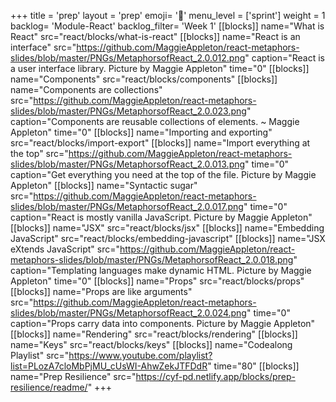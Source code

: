 +++
title = 'prep'
layout = 'prep'
emoji= '📝'
menu_level = ['sprint']
weight = 1
backlog= 'Module-React'
backlog_filter= 'Week 1'
[[blocks]]
name="What is React"
src="react/blocks/what-is-react"
[[blocks]]
name="React is an interface"
src="https://github.com/MaggieAppleton/react-metaphors-slides/blob/master/PNGs/MetaphorsofReact_2.0.012.png"
caption="React is a user interface library. Picture by Maggie Appleton"
time="0"
[[blocks]]
name="Components"
src="react/blocks/components"
[[blocks]]
name="Components are collections"
src="https://github.com/MaggieAppleton/react-metaphors-slides/blob/master/PNGs/MetaphorsofReact_2.0.023.png"
caption="Components are reusable collections of elements. ~ Maggie Appleton"
time="0"
[[blocks]]
name="Importing and exporting"
src="react/blocks/import-export"
[[blocks]]
name="Import everything at the top"
src="https://github.com/MaggieAppleton/react-metaphors-slides/blob/master/PNGs/MetaphorsofReact_2.0.013.png"
time="0"
caption="Get everything you need at the top of the file. Picture by Maggie Appleton"
[[blocks]]
name="Syntactic sugar"
src="https://github.com/MaggieAppleton/react-metaphors-slides/blob/master/PNGs/MetaphorsofReact_2.0.017.png"
time="0"
caption="React is mostly vanilla JavaScript. Picture by Maggie Appleton"
[[blocks]]
name="JSX"
src="react/blocks/jsx"
[[blocks]]
name="Embedding JavaScript"
src="react/blocks/embedding-javascript"
[[blocks]]
name="JSX eXtends JavaScript"
src="https://github.com/MaggieAppleton/react-metaphors-slides/blob/master/PNGs/MetaphorsofReact_2.0.018.png"
caption="Templating languages make dynamic HTML. Picture by Maggie Appleton"
time="0"
[[blocks]]
name="Props"
src="react/blocks/props"
[[blocks]]
name="Props are like arguments"
src="https://github.com/MaggieAppleton/react-metaphors-slides/blob/master/PNGs/MetaphorsofReact_2.0.024.png"
time="0"
caption="Props carry data into components. Picture by Maggie Appleton"
[[blocks]]
name="Rendering"
src="react/blocks/rendering"
[[blocks]]
name="Keys"
src="react/blocks/keys"
[[blocks]]
name="Codealong Playlist"
src="https://www.youtube.com/playlist?list=PLozA7cloMbPjMU_cUsWI-AhwZekJTFDdR"
time="80"
[[blocks]]
name="Prep Resilience"
src="https://cyf-pd.netlify.app/blocks/prep-resilience/readme/"
+++
